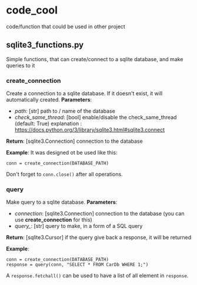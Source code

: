 # code_cool
code/function that could be used in other project

## sqlite3_functions.py
Simple functions, that can create/connect to a sqlite database, and make queries to it

### create_connection
Create a connection to a sqlite database. If it doesn't exist, it will automatically created.
__Parameters__:
  - _path_: [str] path to / name of the database
  - _check\_same\_thread_: [bool] enable/disable the check_same_thread (default: True) explanation : https://docs.python.org/3/library/sqlite3.html#sqlite3.connect

__Return__: [sqlite3.Connection] connection to the database

__Example__:
It was designed ot be used like this:
```
conn = create_connection(DATABASE_PATH)
```
Don't forget to `conn.close()` after all operations.

### query
Make query to a sqlite database.
__Parameters__:
  - _connection_: [sqlite3.Connection] connection to the database (you can use __create\_connection__ for this)
  - _query\__: [str] query to make, in a form of a SQL query
  
 __Return__: [sqlite3.Cursor] if the query give back a response, it will be returned
 
 __Example__:
 ```
 conn = create_connection(DATABASE_PATH)
 response = query(conn, "SELECT * FROM CarDb WHERE 1;")
 ```
 A `response.fetchall()` can be used to have a list of all element in `response`.
